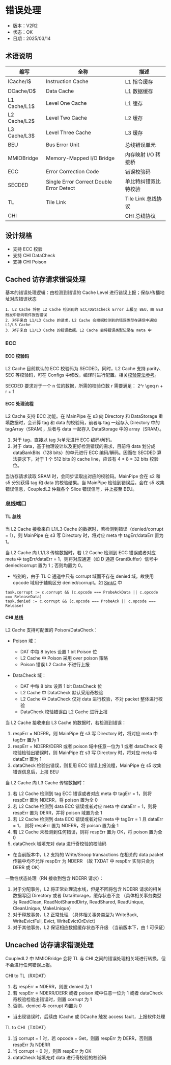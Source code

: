 # 错误处理

- 版本：V2R2
- 状态：OK
- 日期：2025/03/14

## 术语说明

| 缩写 | 全称 | 描述 |
| --- | --- | --- |
| ICache/I$ | Instruction Cache | L1 指令缓存 |
| DCache/D$ | Data Cache | L1 数据缓存 |
| L1 Cache/L1$ | Level One Cache | L1 缓存 |
| L2 Cache/L2$ | Level Two Cache | L2 缓存 |
| L3 Cache/L3$ | Level Three Cache | L3 缓存 |
| BEU | Bus Error Unit | 总线错误单元 |
| MMIOBridge | Memory-Mapped I/O Bridge | 内存映射 I/O 转接桥 |
| ECC | Error Correction Code | 错误校验码 |
| SECDED | Single Error Correct Double Error Detect | 单比特纠错双比特校验 |
| TL | Tile Link | Tile Link 总线协议 |
| CHI | | CHI 总线协议 | 

## 设计规格

- 支持 ECC 校验
- 支持 CHI DataCheck
- 支持 CHI Poison

## Cached 访存请求错误处理

基本的错误处理逻辑：由检测到错误的 Cache Level 进行错误上报；保存/传播地址对应错误状态

    1. L2 Cache 将在 L2 Cache 检测到的 ECC/DataCheck Error 上报至 BEU，由 BEU 触发中断向软件报告错误
    2. 对于来自 L1/L3 Cache 的请求，L2 Cache 会根据检测到的错误类型在通信中通知 L1/L3 Cache
    3. 对于来自 L1/L3 Cache 的错误数据，L2 Cache 会将错误类型记录在 meta 中


### ECC

#### ECC 校验码

L2 Cache 目前默认的 ECC 校验码为 SECDED。同时，L2 Cache 支持 parity、SEC 等校验码，可在 Configs 中修改，编译时进行配置。相关[校验算法参考](https://github.com/OpenXiangShan/Utility/blob/master/src/main/scala/utility/ECC.scala)。

SECDED 要求对于一个 n 位的数据，所需的校验位数 r 需要满足： 2^r \geq n + r + 1 

#### ECC 处理流程

L2 Cache 支持 ECC 功能。在 MainPipe 在 s3 向 Directory 和 DataStorage 重填数据时，会计算 tag 和 data 的校验码，前者与 tag 一起存入 Directory 中的 tagArray（SRAM），后者与 data 一起存入 DataStorage 中的 array（SRAM）。

1. 对于 tag，直接以 tag 为单元进行 ECC 编码/解码。
2. 对于 data，基于物理设计以及更好检测错误的需求，目前将 data 划分成 dataBankBits（128 bits）的单元进行 ECC 编码/解码。因而在 SECDED 算法要求下，对于 1 个 512 bits 的 cache line，应该有 4 * 8 = 32 bits 校验位。
    

当访存请求读取 SRAM 时，会同步读取出对应的校验码。MainPipe 会在 s2 和 s5 分别获得 tag 和 data 的校验结果。当 MainPipe 检验到错误后，会在 s5 收集错误信息，CoupledL2 仲裁各个 Slice 错误信号，并上报至 BEU。

### 总线端口

#### TL 总线

当 L2 Cache 接收来自 L1/L3 Cache 的数据时，若检测到错误（denied/corrupt = 1），则 MainPipe 在 s3 写 Directory 时，将对应 meta 中 tagErr/dataErr 置为 1。

当 L2 Cache 向 L1/L3 传输数据时，若 L2 Cache 检测到 ECC 错误或者对应 meta 中 tagErr/dataErr = 1，则将对应通道（如 D 通道 GrantBuffer）信号中 denied/corrupt 置为 1；否则均置为 0。

- 特别的，由于 TL C 通道中只有 corrupt 域而不存在 denied 域。故使用 opcode 域用于辅助区分 denied/corrupt。如 [SinkC](https://github.com/OpenXiangShan/CoupledL2/blob/master/src/main/scala/coupledL2/SinkC.scala) 中
```
task.corrupt := c.corrupt && (c.opcode === ProbeAckData || c.opcode === ReleaseData)
task.denied := c.corrupt && (c.opcode === ProbeAck || c.opcode === Release)
```

#### CHI 总线

L2 Cache 支持可配置的 Poison/DataCheck：
- Poison 域：
    - DAT 中每 8 bytes 设置 1 bit Poison 位
    - L2 Cache 中 Poison 采用 over poison 策略
    - Poison 错误 L2 Cache 不进行上报

- DataCheck 域：
    - DAT 中每 8 bits 设置 1 bit DataCheck 位
    - L2 Cache 中 DataCheck 默认采用奇校验
    - L2 Cache 中 DataCheck 仅对 data 进行校验，不对 packet 整体进行校验
    - DataCheck 校验错误由 L2 Cache 进行上报

当 L2 Cache 接收来自 L3 Cache 的数据时，若检测到错误：

1. respErr = NDERR，则 MainPipe 在 s3 写 Directory 时，将对应 meta 中 tagErr 置为 1
2. respErr = NDERR/DERR 或者 poison 域中任意一位为 1 或者 dataCheck 奇校验检验出错误时，则 MainPipe 在 s3 写 Directory 时，将对应 meta 中 dataErr 置为 1
3. dataCheck 检验出错误，则复用 ECC 错误上报流程，MainPipe 在 s5 收集错误信息后，上报 BEU

当 L2 Cache 向 L3 Cache 传输数据时：

1. 若 L2 Cache 检测到 tag ECC 错误或者对应 meta 中 tagErr = 1，则将 respErr 置为 NDERR，将 poison 置为全 0
2. 若 L2 Cache 检测到 data ECC 错误或者对应 meta 中 dataErr = 1，则将 respErr 置为 DERR，并将 poison 域置为全 1
3. 若 L2 Cache 检测到 data ECC 错误或者对应 meta 中 tagErr = 1 且 dataErr = 1， 则将 respErr 置为 NDERR，将 poison 置为全 1
4. 若 L2 Cache 未检测到任何错误，则将 respErr 置为 OK，将 poison 置为全 0
5. dataCheck 域填充对 data 进行奇校验的校验码

* 在当前版本中，L2 支持的 Write/Snoop transactions 在相关的 data packet 传输中均不允许 respErr 为 NDERR （故 TXDAT 中 respErr 实际只会为 DERR 或 OK）

一致性状态处理（RN 接收到包含 NDERR 请求）：

1. 对于分配事务，L2 将正常处理流水线，但是不回将包含 NDERR 请求的相关数据写回 Directory 或者 DataStorage，缓存状态不变 （具体相关事务类型为 ReadClean, ReadNotSharedDirty, ReadShared, ReadUnique, CleanUnique, MakeUnique）
2. 对于释放事务，L2 正常处理 （具体相关事务类型为 WriteBack, WriteEvictFull, Evict, WriteEvictOrEvict）
3. 对于其他事务，L2 保证相应数据缓存状态不升级 （当前版本下，由 1 可保证）


## Uncached 访存请求错误处理

CoupledL2 中 MMIOBridge 会将 TL 与 CHI 之间的错误处理相关域进行转换，但不会进行任何错误上报。

CHI to TL（RXDAT）
    
1. 若 respErr = NDERR，则置 denied 为 1
2. 若 respErr = NDERR/DERR 或者 poison 域中任意一位为 1 或者 dataCheck 奇校验检验出错误时，则置 corrupt 为 1
3. 否则，denied 与 corrupt 均置为 0

- 当出现错误时，后续由 ICache 或 DCache 触发 access fault，上报软件处理


TL to CHI（TXDAT）

1. 当 corrupt = 1 时，若 opcode = Get，则置 respErr 为 DERR，否则置 respErr 为 NDERR
2. 当 corrupt = 0 时，则置 respErr 为 OK
3. dataCheck 域填充对 data 进行奇校验的校验码